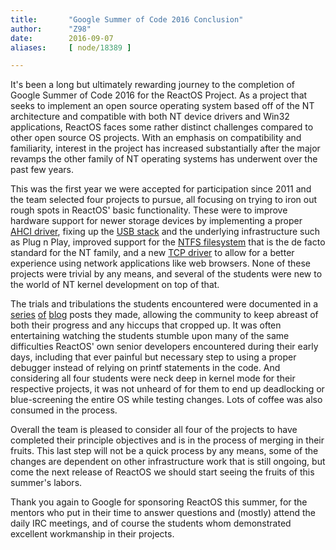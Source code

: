 ```yaml
---
title:       "Google Summer of Code 2016 Conclusion"
author:      "Z98"
date:        2016-09-07
aliases:     [ node/18389 ]

---
```


<p>It's been a long but ultimately rewarding journey to the completion of Google Summer of Code 2016 for the ReactOS Project. As a project that seeks to implement an open source operating system based off of the NT architecture and compatible with both NT device drivers and Win32 applications, ReactOS faces some rather distinct challenges compared to other open source OS projects. With an emphasis on compatibility and familiarity, interest in the project has increased substantially after the major revamps the other family of NT operating systems has underwent over the past few years.</p>
<p>This was the first year we were accepted for participation since 2011 and the team selected four projects to pursue, all focusing on trying to iron out rough spots in ReactOS' basic functionality. These were to improve hardware support for newer storage devices by implementing a proper <a href="https://github.com/amaneureka/reactos/wiki/Storahci">AHCI driver</a>, fixing up the <a href="https://www.reactos.org/blogs/gsoc-final-report-usb-project-0">USB stack</a> and the underlying infrastructure such as Plug n Play, improved support for the <a href="https://www.reactos.org/blogs/ntfs-write-support-gsoc-work-summary-draft">NTFS filesystem</a> that is the de facto standard for the NT family, and a new <a href="https://www.reactos.org/blogs/google-soc-lwip-conclusion">TCP driver</a> to allow for a better experience using network applications like web browsers. None of these projects were trivial by any means, and several of the students were new to the world of NT kernel development on top of that.</p>
<p>The trials and tribulations the students encountered were documented in a <a href="https://www.reactos.org/blogs/codertrevor">series</a> <a href="https://www.reactos.org/blogs/amaneureka">of</a> <a href="https://www.reactos.org/blogs/zhu48">blog</a> posts they made, allowing the community to keep abreast of both their progress and any hiccups that cropped up. It was often entertaining watching the students stumble upon many of the same difficulties ReactOS' own senior developers encountered during their early days, including that ever painful but necessary step to using a proper debugger instead of relying on printf statements in the code. And considering all four students were neck deep in kernel mode for their respective projects, it was not unheard of for them to end up deadlocking or blue-screening the entire OS while testing changes. Lots of coffee was also consumed in the process.</p>
<p>Overall the team is pleased to consider all four of the projects to have completed their principle objectives and is in the process of merging in their fruits. This last step will not be a quick process by any means, some of the changes are dependent on other infrastructure work that is still ongoing, but come the next release of ReactOS we should start seeing the fruits of this summer's labors.</p>
<p>Thank you again to Google for sponsoring ReactOS this summer, for the mentors who put in their time to answer questions and (mostly) attend the daily IRC meetings, and of course the students whom demonstrated excellent workmanship in their projects.</p>

